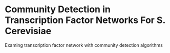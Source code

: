 # Community Detection in Transcription Factor Networks For S. Cerevisiae
Examing transcription factor network with community detection algorithms
